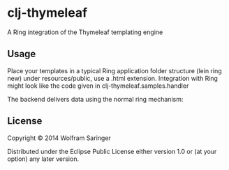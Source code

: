 # clj-thymeleaf

A Ring integration of the Thymeleaf templating engine

## Usage

Place your templates in a typical Ring application folder structure (lein ring new) under resources/public, use a .html extension.
Integration with Ring might look like the code given in clj-thymeleaf.samples.handler

The backend delivers data using the normal ring mechanism:

## License

Copyright © 2014 Wolfram Saringer

Distributed under the Eclipse Public License either version 1.0 or (at
your option) any later version.
